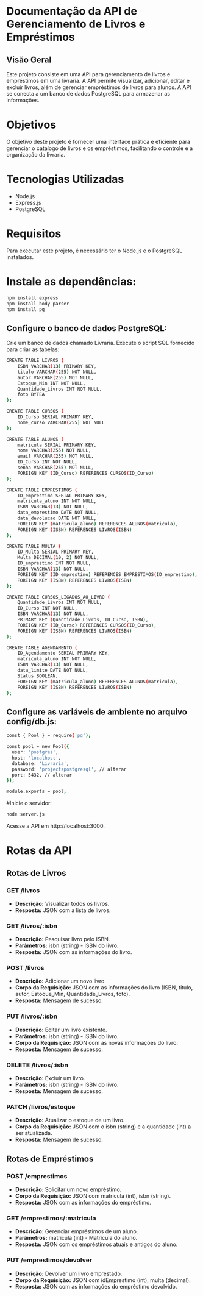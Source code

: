 # Documentação da API de Gerenciamento de Livros e Empréstimos
## Visão Geral
Este projeto consiste em uma API para gerenciamento de livros e empréstimos em uma livraria. A API permite visualizar, adicionar, editar e excluir livros, além de gerenciar empréstimos de livros para alunos. A API se conecta a um banco de dados PostgreSQL para armazenar as informações.

# Objetivos
O objetivo deste projeto é fornecer uma interface prática e eficiente para gerenciar o catálogo de livros e os empréstimos, facilitando o controle e a organização da livraria.

# Tecnologias Utilizadas
- Node.js
- Express.js
- PostgreSQL

# Requisitos
Para executar este projeto, é necessário ter o Node.js e o PostgreSQL instalados.

# Instale as dependências:
``` bash
npm install express
npm install body-parser
npm install pg
```

## Configure o banco de dados PostgreSQL:
Crie um banco de dados chamado Livraria.
Execute o script SQL fornecido para criar as tabelas:
```bash
CREATE TABLE LIVROS (
    ISBN VARCHAR(13) PRIMARY KEY,
    titulo VARCHAR(255) NOT NULL,
    autor VARCHAR(255) NOT NULL,
    Estoque_Min INT NOT NULL,
    Quantidade_Livros INT NOT NULL,
    foto BYTEA
);

CREATE TABLE CURSOS (
    ID_Curso SERIAL PRIMARY KEY,
    nome_curso VARCHAR(255) NOT NULL
);

CREATE TABLE ALUNOS (
    matricula SERIAL PRIMARY KEY,
    nome VARCHAR(255) NOT NULL,
    email VARCHAR(255) NOT NULL,
    ID_Curso INT NOT NULL,
    senha VARCHAR(255) NOT NULL,
    FOREIGN KEY (ID_Curso) REFERENCES CURSOS(ID_Curso)
);

CREATE TABLE EMPRESTIMOS (
    ID_emprestimo SERIAL PRIMARY KEY,
    matricula_aluno INT NOT NULL,
    ISBN VARCHAR(13) NOT NULL,
    data_emprestimo DATE NOT NULL,
    data_devolucao DATE NOT NULL,
    FOREIGN KEY (matricula_aluno) REFERENCES ALUNOS(matricula),
    FOREIGN KEY (ISBN) REFERENCES LIVROS(ISBN)
);

CREATE TABLE MULTA (
    ID_Multa SERIAL PRIMARY KEY,
    Multa DECIMAL(10, 2) NOT NULL,
    ID_emprestimo INT NOT NULL,
    ISBN VARCHAR(13) NOT NULL,
    FOREIGN KEY (ID_emprestimo) REFERENCES EMPRESTIMOS(ID_emprestimo),
    FOREIGN KEY (ISBN) REFERENCES LIVROS(ISBN)
);

CREATE TABLE CURSOS_LIGADOS_AO_LIVRO (
    Quantidade_Livros INT NOT NULL,
    ID_Curso INT NOT NULL,
    ISBN VARCHAR(13) NOT NULL,
    PRIMARY KEY (Quantidade_Livros, ID_Curso, ISBN),
    FOREIGN KEY (ID_Curso) REFERENCES CURSOS(ID_Curso),
    FOREIGN KEY (ISBN) REFERENCES LIVROS(ISBN)
);

CREATE TABLE AGENDAMENTO (
    ID_Agendamento SERIAL PRIMARY KEY,
    matricula_aluno INT NOT NULL,
    ISBN VARCHAR(13) NOT NULL,
    data_limite DATE NOT NULL,
    Status BOOLEAN,
    FOREIGN KEY (matricula_aluno) REFERENCES ALUNOS(matricula),
    FOREIGN KEY (ISBN) REFERENCES LIVROS(ISBN)
);

````
## Configure as variáveis de ambiente no arquivo config/db.js:

```bash
const { Pool } = require('pg');

const pool = new Pool({
  user: 'postgres',
  host: 'localhost',
  database: 'Livraria',
  password: 'projectspostgresql', // alterar
  port: 5432, // alterar
});

module.exports = pool;
````

#Inicie o servidor:
```bash
node server.js
````
Acesse a API em http://localhost:3000.

# Rotas da API

## Rotas de Livros

### GET /livros

- **Descrição:** Visualizar todos os livros.
- **Resposta:** JSON com a lista de livros.

### GET /livros/:isbn

- **Descrição:** Pesquisar livro pelo ISBN.
- **Parâmetros:** isbn (string) - ISBN do livro.
- **Resposta:** JSON com as informações do livro.

### POST /livros

- **Descrição:** Adicionar um novo livro.
- **Corpo da Requisição:** JSON com as informações do livro (ISBN, titulo, autor, Estoque_Min, Quantidade_Livros, foto).
- **Resposta:** Mensagem de sucesso.

### PUT /livros/:isbn

- **Descrição:** Editar um livro existente.
- **Parâmetros:** isbn (string) - ISBN do livro.
- **Corpo da Requisição:** JSON com as novas informações do livro.
- **Resposta:** Mensagem de sucesso.

### DELETE /livros/:isbn

- **Descrição:** Excluir um livro.
- **Parâmetros:** isbn (string) - ISBN do livro.
- **Resposta:** Mensagem de sucesso.

### PATCH /livros/estoque

- **Descrição:** Atualizar o estoque de um livro.
- **Corpo da Requisição:** JSON com o isbn (string) e a quantidade (int) a ser atualizada.
- **Resposta:** Mensagem de sucesso.

## Rotas de Empréstimos

### POST /emprestimos

- **Descrição:** Solicitar um novo empréstimo.
- **Corpo da Requisição:** JSON com matricula (int), isbn (string).
- **Resposta:** JSON com as informações do empréstimo.

### GET /emprestimos/:matricula

- **Descrição:** Gerenciar empréstimos de um aluno.
- **Parâmetros:** matricula (int) - Matrícula do aluno.
- **Resposta:** JSON com os empréstimos atuais e antigos do aluno.

### PUT /emprestimos/devolver

- **Descrição:** Devolver um livro emprestado.
- **Corpo da Requisição:** JSON com idEmprestimo (int), multa (decimal).
- **Resposta:** JSON com as informações do empréstimo devolvido.
